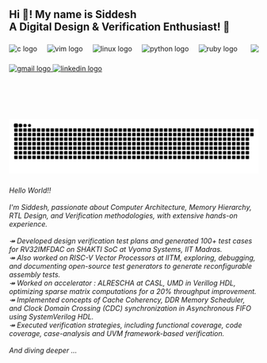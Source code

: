 <h2 align="left">Hi 👋! My name is Siddesh<br>A Digital Design & Verification Enthusiast! 🤖</h2>

###

<img align="right" height="150" src="https://media4.giphy.com/media/v1.Y2lkPTc5MGI3NjExb205ejNmNmI5YjdnZTEzMjJ5MXRnbjZodzIzbTc1Mjdzb2R1Y25uNyZlcD12MV9pbnRlcm5hbF9naWZfYnlfaWQmY3Q9Zw/obsv0xwR8aWgE/giphy.gif"  />

###

<div align="left">
  <img src="https://cdn.jsdelivr.net/gh/devicons/devicon/icons/c/c-original.svg" height="30" alt="c logo"  />
  <img width="12" />
  <img src="https://cdn.jsdelivr.net/gh/devicons/devicon/icons/vim/vim-original.svg" height="30" alt="vim logo"  />
  <img width="12" />
  <img src="https://cdn.jsdelivr.net/gh/devicons/devicon/icons/linux/linux-original.svg" height="30" alt="linux logo"  />
  <img width="12" />
  <img src="https://cdn.jsdelivr.net/gh/devicons/devicon/icons/python/python-original.svg" height="30" alt="python logo"  />
  <img width="12" />
  <img src="https://cdn.jsdelivr.net/gh/devicons/devicon/icons/ruby/ruby-original.svg" height="30" alt="ruby logo"  />
</div>

###

<div align="left">
  <a href="siddesh1patil@gmail.com" target="_blank">
    <img src="https://img.shields.io/static/v1?message=Gmail&logo=gmail&label=&color=D14836&logoColor=white&labelColor=&style=for-the-badge" height="35" alt="gmail logo"  />
  </a>
  <a href="https://www.linkedin.com/in/siddesh-patil-497b50206/" target="_blank">
    <img src="https://img.shields.io/static/v1?message=LinkedIn&logo=linkedin&label=&color=0077B5&logoColor=white&labelColor=&style=for-the-badge" height="35" alt="linkedin logo"  />
  </a>
</div>

###

<br clear="both">

<picture>
  <source media="(prefers-color-scheme: dark)" srcset="https://raw.githubusercontent.com/Sidshx/Sidshx/output/snake-dark.svg" />
  <source media="(prefers-color-scheme: light)" srcset="https://raw.githubusercontent.com/Sidshx/Sidshx/output/snake-light.svg" />
  <img src="https://raw.githubusercontent.com/Sidshx/Sidshx/output/snake.svg" alt="GitHub Activity Snake" />
</picture>

###

<h6 align="left">Hello World!!<br><br>I'm Siddesh, passionate about Computer Architecture, Memory Hierarchy, RTL Design, and Verification methodologies, with extensive hands-on experience.<br><br>↠ Developed design verification test plans and generated 100+ test cases for RV32IMFDAC on SHAKTI SoC at Vyoma Systems, IIT Madras. <br>↠ Also worked on RISC-V Vector Processors at IITM, exploring, debugging, and documenting open-source test generators to generate reconfigurable assembly tests.<br>↠ Worked on accelerator : ALRESCHA at CASL, UMD in Verillog HDL, optimizing sparse matrix computations for a 20% throughput improvement.<br>↠ Implemented concepts of Cache Coherency, DDR Memory Scheduler, and Clock Domain Crossing (CDC) synchronization in Asynchronous FIFO using SystemVerilog HDL. <br>↠ Executed verification strategies, including functional coverage, code coverage, case-analysis and UVM framework-based verification.<br><br>And diving deeper ...</h6>

###
